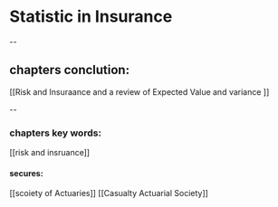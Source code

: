 # Statistic in Insurance
--
## chapters conclution:
[[Risk and Insuraance and a review of Expected Value and variance ]]


--
### chapters key words:
[[risk and insruance]]




#### secures:
[[scoiety of Actuaries]]
[[Casualty Actuarial Society]]